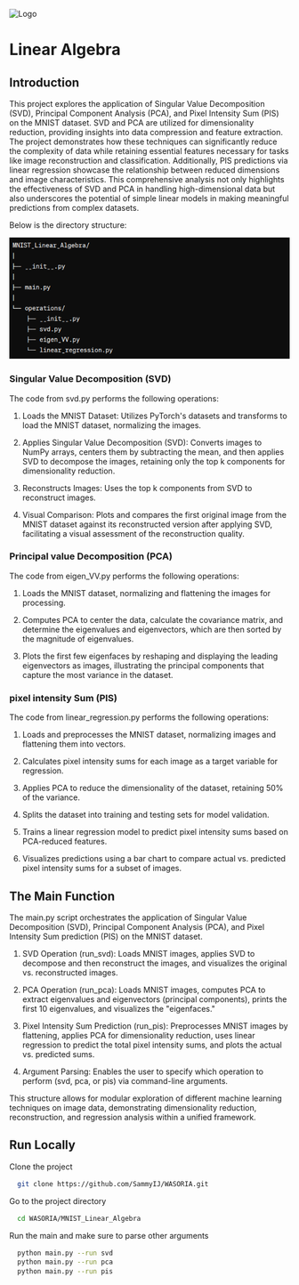 
![Logo](https://scontent.flyn1-1.fna.fbcdn.net/v/t39.30808-6/424961189_3486299574847394_336702687462440976_n.jpg?_nc_cat=110&ccb=1-7&_nc_sid=3635dc&_nc_ohc=V1iiqvdoY-kAX9eXJNW&_nc_ht=scontent.flyn1-1.fna&oh=00_AfCxRBprigIdFmTkH0ZsHmz45bCzlpwhE4JF-Tv_GAAIZw&oe=65DD5417)


# Linear Algebra
## Introduction

This project explores the application of Singular Value Decomposition (SVD), Principal Component Analysis (PCA), and Pixel Intensity Sum (PIS) on the MNIST dataset. SVD and PCA are utilized for dimensionality reduction, providing insights into data compression and feature extraction. The project demonstrates how these techniques can significantly reduce the complexity of data while retaining essential features necessary for tasks like image reconstruction and classification. Additionally, PIS predictions via linear regression showcase the relationship between reduced dimensions and image characteristics. This comprehensive analysis not only highlights the effectiveness of SVD and PCA in handling high-dimensional data but also underscores the potential of simple linear models in making meaningful predictions from complex datasets.

Below is the directory structure:


![App Screenshot](https://github.com/SammyIJ/WASORIA/blob/main/MNIST_Linear_Algebra/images/Screenshot%20from%202024-02-23%2023-00-46.png?raw=true)


### Singular Value Decomposition (SVD)

The code from svd.py performs the following operations:

1.  Loads the MNIST Dataset: Utilizes PyTorch's datasets and transforms to load the MNIST dataset, normalizing the images.

2.  Applies Singular Value Decomposition (SVD): Converts images to NumPy arrays, centers them by subtracting the mean, and then applies SVD to decompose the images, retaining only the top k components for dimensionality reduction.

3.  Reconstructs Images: Uses the top k components from SVD to reconstruct images.

4.  Visual Comparison: Plots and compares the first original image from the MNIST dataset against its reconstructed version after applying SVD, facilitating a visual assessment of the reconstruction quality.

### Principal value Decomposition (PCA)

The code from eigen_VV.py performs the following operations:
1.  Loads the MNIST dataset, normalizing and flattening the images for processing.

2.  Computes PCA to center the data, calculate the covariance matrix, and determine the eigenvalues and eigenvectors, which are then sorted by the magnitude of eigenvalues.

3.  Plots the first few eigenfaces by reshaping and displaying the leading eigenvectors as images, illustrating the principal components that capture the most variance in the dataset.

### pixel intensity Sum (PIS)
The code from linear_regression.py performs the following operations:
1.  Loads and preprocesses the MNIST dataset, normalizing images and flattening them into vectors.

2.  Calculates pixel intensity sums for each image as a target variable for regression.

3.  Applies PCA to reduce the dimensionality of the dataset, retaining 50% of the variance.

4.  Splits the dataset into training and testing sets for model validation.

5.  Trains a linear regression model to predict pixel intensity sums based on PCA-reduced features.

6.   Visualizes predictions using a bar chart to compare actual vs. predicted pixel intensity sums for a subset of images.

## The Main Function
The main.py script orchestrates the application of Singular Value Decomposition (SVD), Principal Component Analysis (PCA), and Pixel Intensity Sum prediction (PIS) on the MNIST dataset.

1.  SVD Operation (run_svd): Loads MNIST images, applies SVD to decompose and then reconstruct the images, and visualizes the original vs. reconstructed images.

2.  PCA Operation (run_pca): Loads MNIST images, computes PCA to extract eigenvalues and eigenvectors (principal components), prints the first 10 eigenvalues, and visualizes the "eigenfaces."

3.  Pixel Intensity Sum Prediction (run_pis): Preprocesses MNIST images by flattening, applies PCA for dimensionality reduction, uses linear regression to predict the total pixel intensity sums, and plots the actual vs. predicted sums.

4.   Argument Parsing: Enables the user to specify which operation to perform (svd, pca, or pis) via command-line arguments.

This structure allows for modular exploration of different machine learning techniques on image data, demonstrating dimensionality reduction, reconstruction, and regression analysis within a unified framework.

## Run Locally

Clone the project

```bash
  git clone https://github.com/SammyIJ/WASORIA.git
```

Go to the project directory

```bash
  cd WASORIA/MNIST_Linear_Algebra
```

Run the main and make sure to parse other arguments
```bash
  python main.py --run svd
  python main.py --run pca
  python main.py --run pis
  ```


